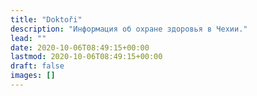```yaml
---
title: "Doktoři"
description: "Информация об охране здоровья в Чехии."
lead: ""
date: 2020-10-06T08:49:15+00:00
lastmod: 2020-10-06T08:49:15+00:00
draft: false
images: []
---
```

